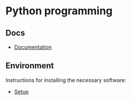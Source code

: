 # Python programming

## Docs

* [Documentation](https://infotraining.bitbucket.io/python-basic-en/)

## Environment

Instructions for installing the necessary software:

* [Setup](https://infotraining.bitbucket.io/python-basic-en/setup.html)

